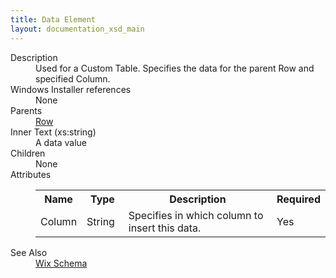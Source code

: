 ```yaml
---
title: Data Element
layout: documentation_xsd_main
---
```

<dl>
  <dt>Description</dt>
  <dd>Used for a Custom Table. Specifies the data for the parent Row and specified Column.</dd>
  <dt>Windows Installer references</dt>
  <dd>None</dd>
  <dt>Parents</dt>
  <dd>
    <a href="../wix/row">Row</a>
  </dd>
  <dt>Inner Text (xs:string)</dt>
  <dd>A data value</dd>
  <dt>Children</dt>
  <dd>None</dd>
  <dt>Attributes</dt>
  <dd>
    <table cellspacing="0" cellpadding="0" class="schema">
      <tr>
        <th width="15%">Name</th>
        <th width="15%">Type</th>
        <th width="65%">Description</th>
        <th width="15%">Required</th>
      </tr>
      <tr>
        <td>Column</td>
        <td>String</td>
        <td>Specifies in which column to insert this data.</td>
        <td>Yes</td>
      </tr>
    </table>
  </dd>
  <dt>See Also</dt>
  <dd>
    <a href="../wix">Wix Schema</a>
  </dd>
</dl>
